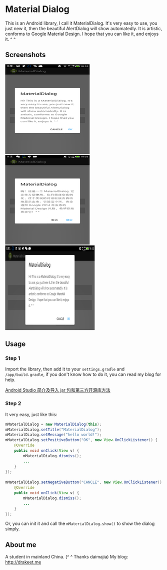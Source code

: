 # Material Dialog

This is an Android library, I call it MaterialDialog. It's very easy to use, you just new it, then the beautiful AlertDialog will show automatedly. It is artistic, conforms to Google Material Design. I hope that you can like it, and enjoys it. ^ ^

## Screenshots

<img src="/screenshots/s1.png" alt="main" title="screenshot" width="270" height="286" />
<img src="/screenshots/s2.png" alt="main" title="screenshot" width="270" height="286" />
<img src="/screenshots/s3.png" alt="main" title="screenshot" width="286" height="270" />

## Usage
### Step 1

Import the library, then add it to your `settings.gradle` and `/app/build.gradle`, if you don't know how to do it, you can read my blog for help.

[Android Studio 简介及导入 jar 包和第三方开源库方法](http://drakeet.me/android-studio)

### Step 2

It very easy, just like this:

```java
mMaterialDialog = new MaterialDialog(this);
mMaterialDialog.setTitle("MaterialDialog");
mMaterialDialog.setMessage("hello world!");
mMaterialDialog.setPositiveButton("OK", new View.OnClickListener() {
    @Override
    public void onClick(View v) {
        mMaterialDialog.dismiss();
        ...
    }
});

mMaterialDialog.setNegativeButton("CANCLE", new View.OnClickListener() {
    @Override
    public void onClick(View v) {
        mMaterialDialog.dismiss();
        ...
    }
});
```
Or, you can init it and call the `mMaterialDialog.show()` to show the dialog simply.

## About me

A student in mainland China. (^ ^ Thanks daimajia)
My blog: http://drakeet.me

